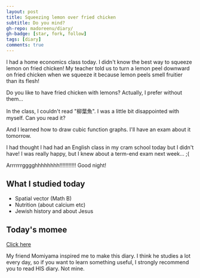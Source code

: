 ```yaml
---
layout: post
title: Squeezing lemon over fried chicken
subtitle: Do you mind?
gh-repo: madoreenu/diary/
gh-badge: [star, fork, follow]
tags: [diary]
comments: true
---
```


I had a home economics class today.
I didn't know the best way to squeeze lemon on fried chicken!
My teacher told us to turn a lemon peel downward on fried chicken when we squeeze it because lemon peels smell fruitier than its flesh!

Do you like to have fried chicken with lemons?
Actually, I prefer without them...

In the class, I couldn't read "柳葉魚". I was a little bit disappointed with myself. Can you read it?

And I learned how to draw cubic function graphs.
I'll have an exam about it tomorrow.

I had thought I had had an English class in my cram school today but I didn't have!
I was really happy, but I knew about a term-end exam next week... ;(

Arrrrrrgggghhhhhhhh!!!!!!!!!!!
Good night!

## What I studied today

- Spatial vector (Math B)
- Nutrition (about calcium etc)
- Jewish history and about Jesus

## Today's momee

[Click here](https://en.momee.work/diary/2020-06-23-today/)

My friend Momiyama inspired me to make this diary.
I think he studies a lot every day, so if you want to learn something useful, I strongly recommend you to read HIS diary. Not mine.
